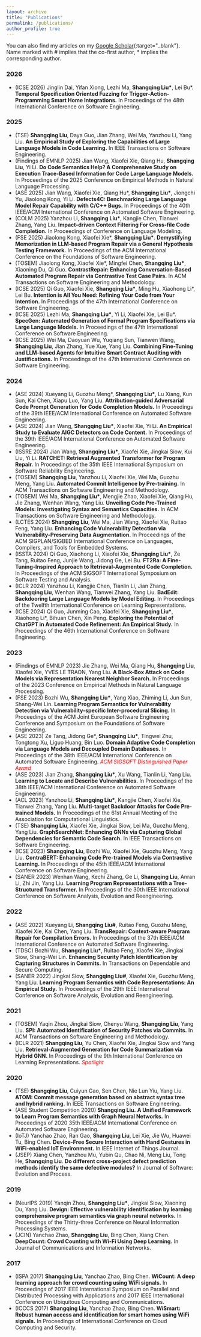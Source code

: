 ```yaml
---
layout: archive
title: "Publications"
permalink: /publications/
author_profile: true
---
```


You can also find my articles on my [Google Scholar](https://scholar.google.com/citations?hl=en&user=Rl0-phkAAAAJ&view_op=list_works&sortby=pubdate){:target="_blank"}. Name marked with \# implies that the co-first author, \* implies the corresponding author.

### 2026
  * (ICSE 2026) Jinglin Dai, Yifan Xiong, Lezhi Ma, **Shangqing Liu\***, Lei Bu\*. **Temporal Specification Oriented Fuzzing for Trigger-Action-Programming Smart Home Integrations.** In Proceedings of the 48th International Conference on Software Engineering.



### 2025
  * (TSE) **Shangqing Liu**, Daya Guo, Jian Zhang, Wei Ma, Yanzhou Li, Yang Liu. **An Empirical Study of Exploring the Capabilities of Large Language Models in Code Learning.** In IEEE Transactions on Software Engineering.
  * (Findings of EMNLP 2025) Jian Wang, Xiaofei Xie, Qiang Hu, **Shangqing Liu**, Yi Li. **Do Code Semantics Help? A Comprehensive Study on Execution Trace-Based Information for Code Large Language Models.** In Proceedings of the 2025 Conference on Empirical Methods in Natural Language Processing. 
  * (ASE 2025) Jian Wang, Xiaofei Xie, Qiang Hu\*, **Shangqing Liu\***, Jiongchi Yu, Jiaolong Kong, Yi Li. **Defects4C: Benchmarking Large Language Model Repair Capability with C/C++ Bugs.** In Proceedings of the 40th IEEE/ACM International Conference on Automated Software Engineering.
  * (COLM 2025) Yanzhou Li, **Shangqing Liu\***, Kangjie Chen, Tianwei Zhang, Yang Liu. **Impact-driven Context Filtering For Cross-file Code Completion.** In Proceedings of Conference on Language Modeling.
  * (FSE 2025) Jiaolong Kong, Xiaofei Xie\*, **Shangqing Liu\***. **Demystifying Memorization in LLM-based Program Repair via a General Hypothesis Testing Framework.** In Proceedings of the ACM International Conference on the Foundations of Software Engineering.
  * (TOSEM) Jiaolong Kong, Xiaofei Xie\*, Mingfei Chen, **Shangqing Liu\***, Xiaoning Du, Qi Guo. **ContrastRepair: Enhancing Conversation-Based Automated Program Repair via Contrastive Test Case Pairs.** In ACM Transactions on Software Engineering and Methodology.
  * (ICSE 2025) Qi Guo, Xiaofei Xie, **Shangqing Liu\***, Ming Hu, Xiaohong Li\*, Lei Bu. **Intention is All You Need: Refining Your Code from Your Intention.** In Proceedings of the 47th International Conference on Software Engineering.
  * (ICSE 2025) Lezhi Ma, **Shangqing Liu\***, Yi Li, Xiaofei Xie, Lei Bu\*. **SpecGen: Automated Generation of Formal Program Specifications via Large Language Models.** In Proceedings of the 47th International Conference on Software Engineering.
  * (ICSE 2025) Wei Ma, Daoyuan Wu, Yuqiang Sun, Tianwen Wang, **Shangqing Liu**, Jian Zhang, Yue Xue, Yang Liu. **Combining Fine-Tuning and LLM-based Agents for Intuitive Smart Contract Auditing with Justifications.** In Proceedings of the 47th International Conference on Software Engineering.


### 2024
  * (ASE 2024) Xueyang Li, Guozhu Meng\*, **Shangqing Liu\***, Lu Xiang, Kun Sun, Kai Chen, Xiapu Luo, Yang Liu. **Attribution-guided Adversarial Code Prompt Generation for Code Completion Models.** In Proceedings of the 39th IEEE/ACM International Conference on Automated Software Engineering.
  * (ASE 2024) Jian Wang, **Shangqing Liu\***, Xiaofei Xie, Yi Li. **An Empirical Study to Evaluate AIGC Detectors on Code Content.** In Proceedings of the 39th IEEE/ACM International Conference on Automated Software Engineering.
  * (ISSRE 2024) Jian Wang, **Shangqing Liu\***, Xiaofei Xie, Jingkai Siow, Kui Liu, Yi Li. **RATCHET: Retrieval Augmented Transformer for Program Repair.** In Proceedings of the 35th IEEE International Symposium on Software Reliability Engineering.
  * (TOSEM) **Shangqing Liu**, Yanzhou Li, Xiaofei Xie, Wei Ma, Guozhu Meng, Yang Liu. **Automated Commit Intelligence by Pre-training.** In ACM Transactions on Software Engineering and Methodology.
  * (TOSEM) Wei Ma, **Shangqing Liu\***, Mengjie Zhao, Xiaofei Xie, Qiang Hu, Jie Zhang, Wenhan Wang, Yang Liu. **Unveiling Code Pre-Trained Models: Investigating Syntax and Semantics Capacities.** In ACM Transactions on Software Engineering and Methodology.
  * (LCTES 2024) **Shangqing Liu**, Wei Ma, Jian Wang, Xiaofei Xie, Ruitao Feng, Yang Liu. **Enhancing Code Vulnerability Detection via Vulnerability-Preserving Data Augmentation.** In Proceedings of the ACM SIGPLAN/SIGBED International Conference on Languages, Compilers, and Tools for Embedded Systems.
  * (ISSTA 2024) Qi Guo, Xiaohong Li, Xiaofei Xie, **Shangqing Liu\***, Ze Tang, Ruitao Feng, Junjie Wang, Jidong Ge, Lei Bu. **FT2Ra: A Fine-Tuning-Inspired Approach to Retrieval-Augmented Code Completion.** In Proceedings of the ACM SIGSOFT International Symposium on Software Testing and Analysis.
  * (ICLR 2024) Yanzhou Li, Kangjie Chen, Tianlin Li, Jian Zhang, **Shangqing Liu**, Wenhan Wang, Tianwei Zhang, Yang Liu. **BadEdit: Backdooring Large Language Models by Model Editing.** In Proceedings of the Twelfth International Conference on Learning Representations.
  * (ICSE 2024) Qi Guo, Junming Cao, Xiaofei Xie, **Shangqing Liu\***, Xiaohong Li\*, Bihuan Chen, Xin Peng. **Exploring the Potential of ChatGPT in Automated Code Refinement: An Empirical Study.** In Proceedings of the 46th International Conference on Software Engineering.

### 2023
  * (Findings of EMNLP 2023) Jie Zhang, Wei Ma, Qiang Hu, **Shangqing Liu**, Xiaofei Xie, YVES LE TRAON, Yang Liu. **A Black-Box Attack on Code Models via Representation Nearest Neighbor Search.** In Proceedings of the 2023 Conference on Empirical Methods in Natural Language Processing.
  * (FSE 2023) Bozhi Wu, **Shangqing Liu\***, Yang Xiao, Zhiming Li, Jun Sun, Shang-Wei Lin. **Learning Program Semantics for Vulnerability Detection via Vulnerability-specific Inter-procedural Slicing.** In Proceedings of the ACM Joint European Software Engineering Conference and Symposium on the Foundations of Software Engineering.
  * (ASE 2023) Ze Tang, Jidong Ge\*, **Shangqing Liu\***, Tingwei Zhu, Tongtong Xu, Liguo Huang, Bin Luo. **Domain Adaptive Code Completion via Language Models and Decoupled Domain Databases.** In Proceedings of the 38th IEEE/ACM International Conference on Automated Software Engineering. <span style="color:red">*ACM SIGSOFT Distinguished Paper Award*</span>
  * (ASE 2023) Jian Zhang, **Shangqing Liu\***, Xu Wang, Tianlin Li, Yang Liu. **Learning to Locate and Describe Vulnerabilities.** In Proceedings of the 38th IEEE/ACM International Conference on Automated Software Engineering.
  * (ACL 2023) Yanzhou Li, **Shangqing Liu\***, Kangjie Chen, Xiaofei Xie, Tianwei Zhang, Yang Liu. **Multi-target Backdoor Attacks for Code Pre-trained Models.** In Proceedings of the 61st Annual Meeting of the Association for Computational Linguistics.
  * (TSE) **Shangqing Liu**, Xiaofei Xie, Jingkai Siow, Lei Ma, Guozhu Meng, Yang Liu. **GraphSearchNet: Enhancing GNNs via Capturing Global Dependencies for Semantic Code Search.** In IEEE Transactions on Software Engineering.
  * (ICSE 2023) **Shangqing Liu**, Bozhi Wu, Xiaofei Xie, Guozhu Meng, Yang Liu. **ContraBERT: Enhancing Code Pre-trained Models via Contrastive Learning.** In Proceedings of the 45th IEEE/ACM International Conference on Software Engineering.
  * (SANER 2023) Wenhan Wang, Kechi Zhang, Ge Li, **Shangqing Liu**, Anran Li, Zhi Jin, Yang Liu. **Learning Program Representations with a Tree-Structured Transformer.** In Proceedings of the 30th IEEE International Conference on Software Analysis, Evolution and Reengineering.


### 2022 
  * (ASE 2022) Xueyang Li, **Shangqing Liu\#**, Ruitao Feng, Guozhu Meng, Xiaofei Xie, Kai Chen, Yang Liu. **TransRepair: Context-aware Program Repair for Compilation Errors.** In Proceedings of the 37th IEEE/ACM International Conference on Automated Software Engineering.
  * (TDSC) Bozhi Wu, **Shangqing Liu\***, Ruitao Feng, Xiaofei Xie, Jingkai Siow, Shang-Wei Lin. **Enhancing Security Patch Identification by Capturing Structures in Commits.** In Transactions on Dependable and Secure Computing.
  * (SANER 2022) Jingkai Siow, **Shangqing Liu\#**, Xiaofei Xie, Guozhu Meng, Yang Liu. **Learning Program Semantics with Code Representations: An Empirical Study.** In Proceedings of the 29th IEEE International Conference on Software Analysis, Evolution and Reengineering.


 
### 2021
  * (TOSEM) Yaqin Zhou, Jingkai Siow, Chenyu Wang, **Shangqing Liu**, Yang Liu. **SPI: Automated Identification of Security Patches via Commits.** In ACM Transactions on Software Engineering and Methodology.
  * (ICLR 2021) **Shangqing Liu**, Yu Chen, Xiaofei Xie, Jingkai Siow and Yang Liu. **Retrieval-Augmented Generation for Code Summarization via Hybrid GNN.** In Proceedings of the 9th International Conference on Learning Representations. <span style="color:red">*Spotlight*</span>


### 2020
  * (TSE) **Shangqing Liu**, Cuiyun Gao, Sen Chen, Nie Lun Yiu, Yang Liu. **ATOM: Commit message generation based on abstract syntax tree and hybrid ranking.** In IEEE Transactions on Software Engineering.
  * (ASE Student Competition 2020) **Shangqing Liu.** **A Unified Framework to Learn Program Semantics with Graph Neural Networks.**  In Proceedings of 2020 35th IEEE/ACM International Conference on Automated Software Engineering.
  * (IoTJ) Yanchao Zhao, Ran Gao, **Shangqing Liu**, Lei Xie, Jie Wu, Huawei Tu, Bing Chen. **Device-Free Secure Interaction with Hand Gestures in WiFi-enabled IoT Environment.** In IEEE Internet of Things Journal.
  * (JSEP) Xiang Chen, Yanzhou Mu, Yubin Qu, Chao Ni, Meng Liu, Tong He, **Shangqing Liu**. **Do different cross‐project defect prediction methods identify the same defective modules?** In Journal of Software: Evolution and Process.

### 2019
  * (NeurIPS 2019) Yanqin Zhou, **Shangqing Liu\***, Jingkai Siow, Xiaoning Du, Yang Liu. **Devign: Effective vulnerability identification by learning comprehensive program semantics via graph neural networks.** In Proceedings of the Thirty-three Conference on Neural Information Processing Systems.
  * (JCIN) Yanchao Zhao, **Shangqing Liu**, Bing Chen, Xiang Chen. **DeepCount: Crowd Counting with Wi-Fi Using Deep Learning.** In Journal of Communications and Information Networks.

### 2017
  * (ISPA 2017) **Shangqing Liu**, Yanchao Zhao, Bing Chen. **WiCount: A deep learning approach for crowd counting using WiFi signals.** In Proceedings of 2017 IEEE International Symposium on Parallel and Distributed Processing with Applications and 2017 IEEE International Conference on Ubiquitous Computing and Communications.
  * (ICCCS 2017) **Shangqing Liu**, Yanchao Zhao, Bing Chen. **WiSmart: Robust human access and identification for smart homes using WiFi signals.** In Proceedings of International Conference on Cloud Computing and Security.